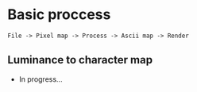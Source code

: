 # Basic proccess
`File -> Pixel map -> Process -> Ascii map -> Render`

## Luminance to character map
- In progress...


